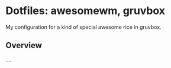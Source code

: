 # Dotfiles: awesomewm, gruvbox
My configuration for a kind of special awesome rice in gruvbox.

## Overview


<!-- TODO: Needs finishing -->

....



